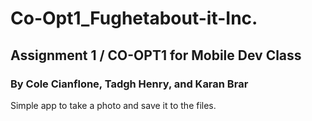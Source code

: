 # Co-Opt1_Fughetabout-it-Inc.
## Assignment 1 / CO-OPT1 for Mobile Dev Class

### By Cole Cianflone, Tadgh Henry, and Karan Brar

Simple app to take a photo and save it to the files.

